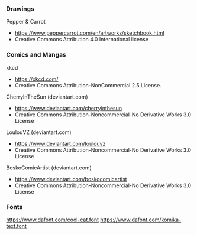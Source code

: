 ### Drawings

Pepper & Carrot
- https://www.peppercarrot.com/en/artworks/sketchbook.html
- Creative Commons Attribution 4.0 International license

### Comics and Mangas

xkcd
* https://xkcd.com/
* Creative Commons Attribution-NonCommercial 2.5 License.

CherryInTheSun (deviantart.com)
- https://www.deviantart.com/cherryinthesun
- Creative Commons Attribution-Noncommercial-No Derivative Works 3.0 License

LoulouVZ (deviantart.com)
- https://www.deviantart.com/loulouvz
- Creative Commons Attribution-Noncommercial-No Derivative Works 3.0 License

BoskoComicArtist (deviantart.com)
- https://www.deviantart.com/boskocomicartist
- Creative Commons Attribution-Noncommercial-No Derivative Works 3.0 License

### Fonts
https://www.dafont.com/cool-cat.font
https://www.dafont.com/komika-text.font


